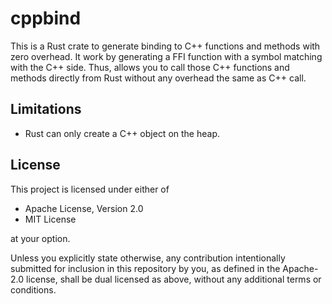 # cppbind

This is a Rust crate to generate binding to C++ functions and methods with zero overhead. It work by generating a FFI function with a symbol matching with the C++ side. Thus, allows you to call those C++ functions and methods directly from Rust without any overhead the same as C++ call.

## Limitations

- Rust can only create a C++ object on the heap.

## License

This project is licensed under either of

- Apache License, Version 2.0
- MIT License

at your option.

Unless you explicitly state otherwise, any contribution intentionally submitted for inclusion in this repository by you, as defined in the Apache-2.0 license, shall be dual licensed as above, without any additional terms or conditions.
